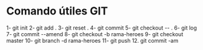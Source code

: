 # Comando útiles GIT

1- git init
2- git add .
3- git reset .
4- git commit
5- git checkout -- .
6- git log
7- git commit --amend
8- git checkout -b rama-heroes
9- git checkout master
10- git branch -d rama-heroes
11- git push
12. git commit -am
